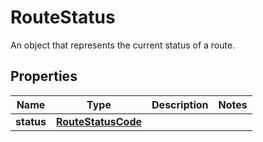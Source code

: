 

# RouteStatus

An object that represents the current status of a route.

## Properties

| Name | Type | Description | Notes |
|------------ | ------------- | ------------- | -------------|
|**status** | [**RouteStatusCode**](RouteStatusCode.md) |  |  |



